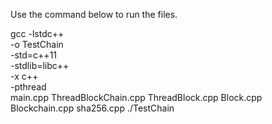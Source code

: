 Use the command below to run the files.

gcc -lstdc++ \
    -o TestChain \
    -std=c++11 \
    -stdlib=libc++ \
    -x c++ \
    -pthread \
    main.cpp ThreadBlockChain.cpp ThreadBlock.cpp Block.cpp Blockchain.cpp sha256.cpp
./TestChain